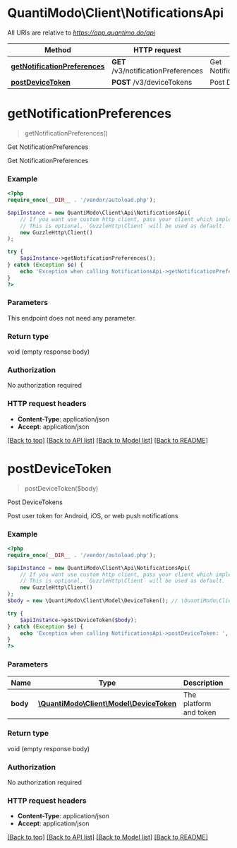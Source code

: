 # QuantiModo\Client\NotificationsApi

All URIs are relative to *https://app.quantimo.do/api*

Method | HTTP request | Description
------------- | ------------- | -------------
[**getNotificationPreferences**](NotificationsApi.md#getNotificationPreferences) | **GET** /v3/notificationPreferences | Get NotificationPreferences
[**postDeviceToken**](NotificationsApi.md#postDeviceToken) | **POST** /v3/deviceTokens | Post DeviceTokens


# **getNotificationPreferences**
> getNotificationPreferences()

Get NotificationPreferences

Get NotificationPreferences

### Example
```php
<?php
require_once(__DIR__ . '/vendor/autoload.php');

$apiInstance = new QuantiModo\Client\Api\NotificationsApi(
    // If you want use custom http client, pass your client which implements `GuzzleHttp\ClientInterface`.
    // This is optional, `GuzzleHttp\Client` will be used as default.
    new GuzzleHttp\Client()
);

try {
    $apiInstance->getNotificationPreferences();
} catch (Exception $e) {
    echo 'Exception when calling NotificationsApi->getNotificationPreferences: ', $e->getMessage(), PHP_EOL;
}
?>
```

### Parameters
This endpoint does not need any parameter.

### Return type

void (empty response body)

### Authorization

No authorization required

### HTTP request headers

 - **Content-Type**: application/json
 - **Accept**: application/json

[[Back to top]](#) [[Back to API list]](../../README.md#documentation-for-api-endpoints) [[Back to Model list]](../../README.md#documentation-for-models) [[Back to README]](../../README.md)

# **postDeviceToken**
> postDeviceToken($body)

Post DeviceTokens

Post user token for Android, iOS, or web push notifications

### Example
```php
<?php
require_once(__DIR__ . '/vendor/autoload.php');

$apiInstance = new QuantiModo\Client\Api\NotificationsApi(
    // If you want use custom http client, pass your client which implements `GuzzleHttp\ClientInterface`.
    // This is optional, `GuzzleHttp\Client` will be used as default.
    new GuzzleHttp\Client()
);
$body = new \QuantiModo\Client\Model\DeviceToken(); // \QuantiModo\Client\Model\DeviceToken | The platform and token

try {
    $apiInstance->postDeviceToken($body);
} catch (Exception $e) {
    echo 'Exception when calling NotificationsApi->postDeviceToken: ', $e->getMessage(), PHP_EOL;
}
?>
```

### Parameters

Name | Type | Description  | Notes
------------- | ------------- | ------------- | -------------
 **body** | [**\QuantiModo\Client\Model\DeviceToken**](../Model/DeviceToken.md)| The platform and token |

### Return type

void (empty response body)

### Authorization

No authorization required

### HTTP request headers

 - **Content-Type**: application/json
 - **Accept**: application/json

[[Back to top]](#) [[Back to API list]](../../README.md#documentation-for-api-endpoints) [[Back to Model list]](../../README.md#documentation-for-models) [[Back to README]](../../README.md)

